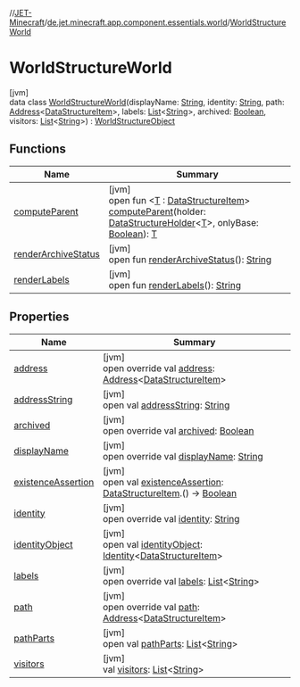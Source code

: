 //[JET-Minecraft](../../../index.md)/[de.jet.minecraft.app.component.essentials.world](../index.md)/[WorldStructureWorld](index.md)

# WorldStructureWorld

[jvm]\
data class [WorldStructureWorld](index.md)(displayName: [String](https://kotlinlang.org/api/latest/jvm/stdlib/kotlin/-string/index.html), identity: [String](https://kotlinlang.org/api/latest/jvm/stdlib/kotlin/-string/index.html), path: [Address](../../../../JET-Native/-j-e-t--native/de.jet.library.tool.smart.positioning/-address/index.md)&lt;[DataStructureItem](../../../../JET-Native/-j-e-t--native/de.jet.library.structure/-data-structure-item/index.md)&gt;, labels: [List](https://kotlinlang.org/api/latest/jvm/stdlib/kotlin.collections/-list/index.html)&lt;[String](https://kotlinlang.org/api/latest/jvm/stdlib/kotlin/-string/index.html)&gt;, archived: [Boolean](https://kotlinlang.org/api/latest/jvm/stdlib/kotlin/-boolean/index.html), visitors: [List](https://kotlinlang.org/api/latest/jvm/stdlib/kotlin.collections/-list/index.html)&lt;[String](https://kotlinlang.org/api/latest/jvm/stdlib/kotlin/-string/index.html)&gt;) : [WorldStructureObject](../-world-structure-object/index.md)

## Functions

| Name | Summary |
|---|---|
| [computeParent](../-world-structure-directory/index.md#972478507%2FFunctions%2F-726029290) | [jvm]<br>open fun &lt;[T](../-world-structure-directory/index.md#972478507%2FFunctions%2F-726029290) : [DataStructureItem](../../../../JET-Native/-j-e-t--native/de.jet.library.structure/-data-structure-item/index.md)&gt; [computeParent](../-world-structure-directory/index.md#972478507%2FFunctions%2F-726029290)(holder: [DataStructureHolder](../../../../JET-Native/-j-e-t--native/de.jet.library.structure/-data-structure-holder/index.md)&lt;[T](../-world-structure-directory/index.md#972478507%2FFunctions%2F-726029290)&gt;, onlyBase: [Boolean](https://kotlinlang.org/api/latest/jvm/stdlib/kotlin/-boolean/index.html)): [T](../-world-structure-directory/index.md#972478507%2FFunctions%2F-726029290) |
| [renderArchiveStatus](../-world-structure-object/render-archive-status.md) | [jvm]<br>open fun [renderArchiveStatus](../-world-structure-object/render-archive-status.md)(): [String](https://kotlinlang.org/api/latest/jvm/stdlib/kotlin/-string/index.html) |
| [renderLabels](../-world-structure-object/render-labels.md) | [jvm]<br>open fun [renderLabels](../-world-structure-object/render-labels.md)(): [String](https://kotlinlang.org/api/latest/jvm/stdlib/kotlin/-string/index.html) |

## Properties

| Name | Summary |
|---|---|
| [address](../-world-structure-directory/index.md#2128915704%2FProperties%2F-726029290) | [jvm]<br>open override val [address](../-world-structure-directory/index.md#2128915704%2FProperties%2F-726029290): [Address](../../../../JET-Native/-j-e-t--native/de.jet.library.tool.smart.positioning/-address/index.md)&lt;[DataStructureItem](../../../../JET-Native/-j-e-t--native/de.jet.library.structure/-data-structure-item/index.md)&gt; |
| [addressString](../../de.jet.minecraft.app.component.essentials.world.tree/-world-renderer/-render-folder/index.md#1659247637%2FProperties%2F-726029290) | [jvm]<br>open val [addressString](../../de.jet.minecraft.app.component.essentials.world.tree/-world-renderer/-render-folder/index.md#1659247637%2FProperties%2F-726029290): [String](https://kotlinlang.org/api/latest/jvm/stdlib/kotlin/-string/index.html) |
| [archived](archived.md) | [jvm]<br>open override val [archived](archived.md): [Boolean](https://kotlinlang.org/api/latest/jvm/stdlib/kotlin/-boolean/index.html) |
| [displayName](display-name.md) | [jvm]<br>open override val [displayName](display-name.md): [String](https://kotlinlang.org/api/latest/jvm/stdlib/kotlin/-string/index.html) |
| [existenceAssertion](../-world-structure-directory/index.md#1961974457%2FProperties%2F-726029290) | [jvm]<br>open val [existenceAssertion](../-world-structure-directory/index.md#1961974457%2FProperties%2F-726029290): [DataStructureItem](../../../../JET-Native/-j-e-t--native/de.jet.library.structure/-data-structure-item/index.md).() -&gt; [Boolean](https://kotlinlang.org/api/latest/jvm/stdlib/kotlin/-boolean/index.html) |
| [identity](identity.md) | [jvm]<br>open override val [identity](identity.md): [String](https://kotlinlang.org/api/latest/jvm/stdlib/kotlin/-string/index.html) |
| [identityObject](../../de.jet.minecraft.tool.timing.cooldown/-cooldown/index.md#-527806782%2FProperties%2F-726029290) | [jvm]<br>open val [identityObject](../../de.jet.minecraft.tool.timing.cooldown/-cooldown/index.md#-527806782%2FProperties%2F-726029290): [Identity](../../../../JET-Native/-j-e-t--native/de.jet.library.tool.smart.identification/-identity/index.md)&lt;[DataStructureItem](../../../../JET-Native/-j-e-t--native/de.jet.library.structure/-data-structure-item/index.md)&gt; |
| [labels](labels.md) | [jvm]<br>open override val [labels](labels.md): [List](https://kotlinlang.org/api/latest/jvm/stdlib/kotlin.collections/-list/index.html)&lt;[String](https://kotlinlang.org/api/latest/jvm/stdlib/kotlin/-string/index.html)&gt; |
| [path](path.md) | [jvm]<br>open override val [path](path.md): [Address](../../../../JET-Native/-j-e-t--native/de.jet.library.tool.smart.positioning/-address/index.md)&lt;[DataStructureItem](../../../../JET-Native/-j-e-t--native/de.jet.library.structure/-data-structure-item/index.md)&gt; |
| [pathParts](../-world-structure-directory/index.md#600539473%2FProperties%2F-726029290) | [jvm]<br>open val [pathParts](../-world-structure-directory/index.md#600539473%2FProperties%2F-726029290): [List](https://kotlinlang.org/api/latest/jvm/stdlib/kotlin.collections/-list/index.html)&lt;[String](https://kotlinlang.org/api/latest/jvm/stdlib/kotlin/-string/index.html)&gt; |
| [visitors](visitors.md) | [jvm]<br>val [visitors](visitors.md): [List](https://kotlinlang.org/api/latest/jvm/stdlib/kotlin.collections/-list/index.html)&lt;[String](https://kotlinlang.org/api/latest/jvm/stdlib/kotlin/-string/index.html)&gt; |
